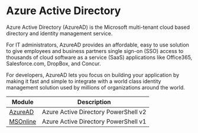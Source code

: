 # Azure Active Directory

Azure Active Directory (AzureAD) is the Microsoft multi-tenant cloud based directory and identity management service.

For IT administrators, AzureAD provides an affordable, easy to use solution to give employees and business partners single sign-on (SSO) access to thousands of cloud software as a service (SaaS) applications like Office365, Salesforce.com, DropBox, and Concur. 

For developers, AzureAD lets you focus on building your application by making it fast and simple to integrate with a world class identity management solution used by millions of organizations around the world.

Module | Description
------ | -----------
[AzureAD](https://docs.microsoft.com/en-us/powershell/azuread/v2/azureactivedirectory) | Azure Active Directory PowerShell v2
[MSOnline](https://docs.microsoft.com/en-us/powershell/msonline/v1/azureactivedirectory)| Azure Active Directory PowerShell v1
